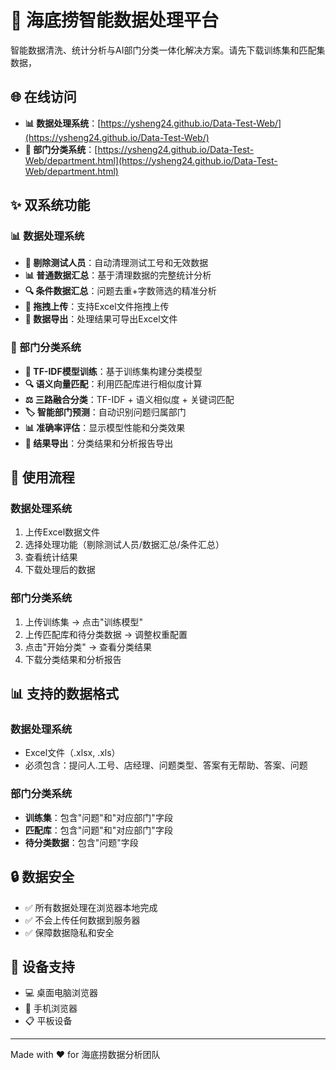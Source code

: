 # 🍲 海底捞智能数据处理平台

智能数据清洗、统计分析与AI部门分类一体化解决方案。请先下载训练集和匹配集数据，

## 🌐 在线访问
- **📊 数据处理系统**：[https://ysheng24.github.io/Data-Test-Web/](https://ysheng24.github.io/Data-Test-Web/)
- **🏢 部门分类系统**：[https://ysheng24.github.io/Data-Test-Web/department.html](https://ysheng24.github.io/Data-Test-Web/department.html)

## ✨ 双系统功能

### 📊 数据处理系统
- **🧹 剔除测试人员**：自动清理测试工号和无效数据
- **📊 普通数据汇总**：基于清理数据的完整统计分析  
- **🔍 条件数据汇总**：问题去重+字数筛选的精准分析
- **📁 拖拽上传**：支持Excel文件拖拽上传
- **💾 数据导出**：处理结果可导出Excel文件

### 🏢 部门分类系统
- **🤖 TF-IDF模型训练**：基于训练集构建分类模型
- **🔍 语义向量匹配**：利用匹配库进行相似度计算
- **⚖️ 三路融合分类**：TF-IDF + 语义相似度 + 关键词匹配
- **🏷️ 智能部门预测**：自动识别问题归属部门
- **📊 准确率评估**：显示模型性能和分类效果
- **💾 结果导出**：分类结果和分析报告导出

## 🚀 使用流程

### 数据处理系统
1. 上传Excel数据文件
2. 选择处理功能（剔除测试人员/数据汇总/条件汇总）
3. 查看统计结果
4. 下载处理后的数据

### 部门分类系统  
1. 上传训练集 → 点击"训练模型"
2. 上传匹配库和待分类数据 → 调整权重配置
3. 点击"开始分类" → 查看分类结果
4. 下载分类结果和分析报告

## 📊 支持的数据格式

### 数据处理系统
- Excel文件（.xlsx, .xls）
- 必须包含：提问人.工号、店经理、问题类型、答案有无帮助、答案、问题

### 部门分类系统
- **训练集**：包含"问题"和"对应部门"字段
- **匹配库**：包含"问题"和"对应部门"字段  
- **待分类数据**：包含"问题"字段

## 🔒 数据安全

- ✅ 所有数据处理在浏览器本地完成
- ✅ 不会上传任何数据到服务器
- ✅ 保障数据隐私和安全

## 📱 设备支持

- 💻 桌面电脑浏览器
- 📱 手机浏览器  
- 📋 平板设备

---
Made with ❤️ for 海底捞数据分析团队
